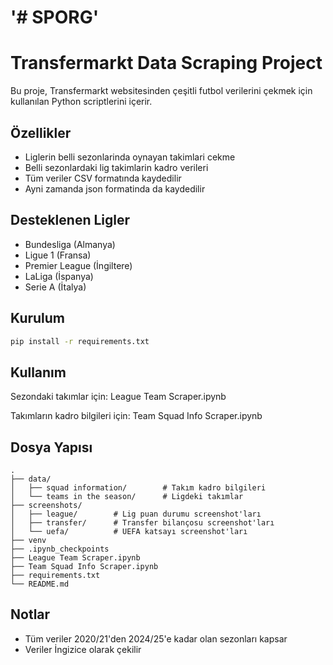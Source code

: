 '# SPORG' 
=======
# Transfermarkt Data Scraping Project
Bu proje, Transfermarkt websitesinden çeşitli futbol verilerini çekmek için kullanılan Python scriptlerini içerir.

## Özellikler

- Liglerin belli sezonlarinda oynayan takimlari cekme
- Belli sezonlardaki lig takimlarin kadro verileri
- Tüm veriler CSV formatında kaydedilir
- Ayni zamanda json formatinda da kaydedilir

## Desteklenen Ligler

- Bundesliga (Almanya)
- Ligue 1 (Fransa)
- Premier League (İngiltere)
- LaLiga (İspanya)
- Serie A (İtalya)

## Kurulum

```bash
pip install -r requirements.txt
```

## Kullanım

Sezondaki takımlar için:
  League Team Scraper.ipynb


Takımların kadro bilgileri için:
  Team Squad Info Scraper.ipynb

## Dosya Yapısı

```
.
├── data/
│   ├── squad information/        # Takım kadro bilgileri
│   └── teams in the season/      # Ligdeki takımlar
├── screenshots/
│   ├── league/        # Lig puan durumu screenshot'ları
│   ├── transfer/      # Transfer bilançosu screenshot'ları
│   └── uefa/          # UEFA katsayı screenshot'ları
├── venv
├── .ipynb_checkpoints
├── League Team Scraper.ipynb
├── Team Squad Info Scraper.ipynb
├── requirements.txt
└── README.md
```

## Notlar

- Tüm veriler 2020/21'den 2024/25'e kadar olan sezonları kapsar
- Veriler İngizice olarak çekilir

